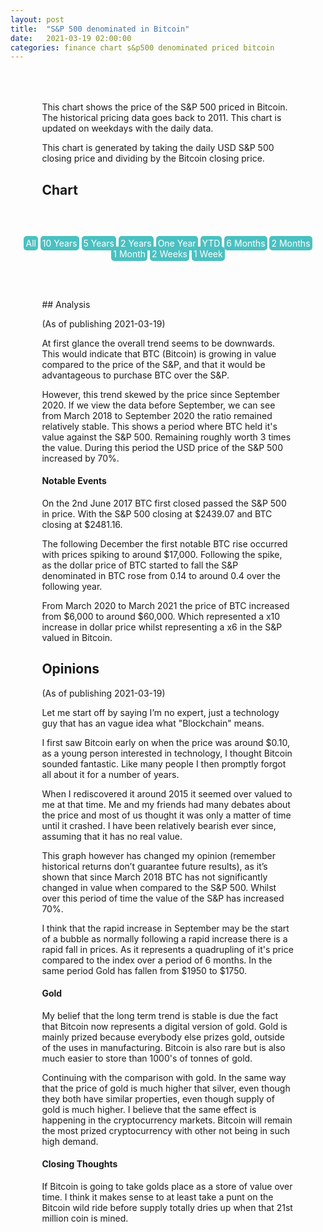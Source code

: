 ```yaml
---
layout: post
title:  "S&P 500 denominated in Bitcoin"
date:   2021-03-19 02:00:00
categories: finance chart s&p500 denominated priced bitcoin
---
```


<div class="text-content">
This chart shows the price of the S&P 500 priced in Bitcoin. The historical pricing data goes back to 2011. This chart is updated on weekdays with the daily data.

This chart is generated by taking the daily USD S&P 500 closing price and dividing by the Bitcoin closing price.

## Chart
</div>

<!-- This post is a bit a with the HTML/styles/Js in here. Just want to keep it contained -->

<style>
.post {
  margin: 2rem auto;
  width: 80%;
  max-width: 1500px;
}

.post-header {
  text-align: center;
}

.text-content {
  width: 80%;
  max-width: 710px;
  margin: 4rem auto;
}

.btn {
  background: #4BC0C0;
  padding: 3px;
  color: #fff;
  border-radius: 5px;
}

</style>


<script src="https://cdn.jsdelivr.net/npm/chart.js@2.9.4/dist/Chart.bundle.min.js"></script>
<script src="/assets/js/btcsnpdata.js"></script>

<div class="post-header">
<span class='btn' onclick="updateChart('ALL')">All</span>
<span class='btn' onclick="updateChart('10Y')">10&nbsp;Years</span>
<span class='btn' onclick="updateChart('5Y')">5&nbsp;Years</span>
<span class='btn' onclick="updateChart('2Y')">2&nbsp;Years</span>
<span class='btn' onclick="updateChart('1Y')">One&nbsp;Year</span>
<span class='btn' onclick="updateChart('YTD')">YTD</span>
<span class='btn' onclick="updateChart('6M')">6&nbsp;Months</span>
<span class='btn' onclick="updateChart('2M')">2&nbsp;Months</span>
<span class='btn' onclick="updateChart('1M')">1&nbsp;Month</span>
<span class='btn' onclick="updateChart('2W')">2&nbsp;Weeks</span>
<span class='btn' onclick="updateChart('1W')">1&nbsp;Week</span>
</div>

<canvas id="snp-bitcoin-chart" width="800" height="400"></canvas>
<script>

function updateChart(timePeriod) {
  let data = getData();
  let dates = getDates();

  switch(timePeriod) {
    case "YTD":
      var newYear = new Date(new Date().getFullYear(), 0, 1);
      var count = dates.findIndex((d) => {
        let current = new Date(d);
        return current <= newYear
      })

      data = data.slice(0, count);
      dates = dates.slice(0, count);
      break;
    case "5Y":
      data = data.slice(0, 1825);
      dates = dates.slice(0, 1825);
      break;
    case "10Y":
      data = data.slice(0, 3650);
      dates = dates.slice(0, 3650);
      break;
    case "2Y":
      data = data.slice(0, 730);
      dates = dates.slice(0, 730);
      break;
    case "1Y":
      data = data.slice(0, 365);
      dates = dates.slice(0, 365);
      break;
    case "6M":
      data = data.slice(0, 183);
      dates = dates.slice(0, 183);
      break;
    case "2M":
      data = data.slice(0, 60);
      dates = dates.slice(0, 60);
      break;
    case "1M":
      data = data.slice(0, 30);
      dates = dates.slice(0, 30);
      break;
    case "2W":
      data = data.slice(0, 14);
      dates = dates.slice(0, 14);
      break;
    case "1W":
      data = data.slice(0, 7);
      dates = dates.slice(0, 7);
      break;
    case "ALL":
    default:
      break;
  }

  snpBitcoinChart.data.datasets[0].data = data;
  snpBitcoinChart.data.labels = dates;
  snpBitcoinChart.update();
}


function getDates() {
  return dates;
}

function getData() {
  return price;
}

var ctx = document.getElementById('snp-bitcoin-chart').getContext('2d');

var snpBitcoinChart = new Chart(ctx, {
    type: 'line',
    data: {
        labels: getDates(),
        datasets: [{
            label: 'S&P 500 priced in Bitcoin',
            data: getData(),
            fill: false,
            borderColor: "rgb(75, 192, 192)",
            type: 'line',
            pointRadius: 0,
            lineTension: 0,
            borderWidth: 2,
        }]
    },
    options: {
      spanGaps: true,
      animation: {
        duration: 0
      },
      scales: {
        xAxes: [{
          type: 'time',
          distribution: 'series',
          offset: true,
          ticks: {
            major: {
              enabled: true,
              fontStyle: 'bold'
             },
             source: 'data',
             autoSkip: true,
             autoSkipPadding: 75,
             maxRotation: 0,
             sampleSize: 100
            }
          }
        ],
        yAxes: [{
          gridLines: {
            drawBorder: false
          },
          scaleLabel: {
            display: true,
            labelString: 'Closing price (BTC)'
          }
        }],
      },
      tooltips: {
          intersect: false,
          mode: 'nearest'
      }
    }
});
updateChart('2Y');
</script>

<div class="text-content">
## Analysis

(As of publishing 2021-03-19)

At first glance the overall trend seems to be downwards. This would indicate that BTC (Bitcoin) is growing in value compared to the price of the S&P, and that it would be advantageous to purchase BTC over the S&P.

However, this trend skewed by the price since September 2020. If we view the data before September, we can see from March 2018 to September 2020 the ratio remained relatively stable. This shows a period where BTC held it's value against the S&P 500. Remaining roughly worth 3 times the value. During this period the USD price of the S&P 500 increased by 70%.

#### Notable Events

On the 2nd June 2017 BTC first closed passed the S&P 500 in price. With the S&P 500 closing at $2439.07 and BTC closing at $2481.16.

The following December the first notable BTC rise occurred with prices spiking to around $17,000. Following the spike, as the dollar price of BTC started to fall the S&P denominated in BTC rose from 0.14 to around 0.4 over the following year.

From March 2020 to March 2021 the price of BTC increased from $6,000 to around $60,000. Which represented a x10 increase in dollar price whilst representing a x6 in the S&P valued in Bitcoin.

## Opinions

(As of publishing 2021-03-19)

Let me start off by saying I’m no expert, just a technology guy that has an vague idea what "Blockchain" means.

I first saw Bitcoin early on when the price was around $0.10, as a young person interested in technology, I thought Bitcoin sounded fantastic. Like many people I then promptly forgot all about it for a number of years.

When I rediscovered it around 2015 it seemed over valued to me at that time. Me and my friends had many debates about the price and most of us thought it was only a matter of time until it crashed. I have been relatively bearish ever since, assuming that it has no real value.

This graph however has changed my opinion (remember historical returns don’t guarantee future results), as it’s shown that since March 2018 BTC has not significantly changed in value when compared to the S&P 500. Whilst over this period of time the value of the S&P has increased 70%.

I think that the rapid increase in September may be the start of a bubble as normally following a rapid increase there is a rapid fall in prices. As it represents a quadrupling of it's price compared to the index over a period of 6 months. In the same period Gold has fallen from $1950 to $1750.

#### Gold

My belief that the long term trend is stable is due the fact that Bitcoin now represents a digital version of gold. Gold is mainly prized because everybody else prizes gold, outside of the uses in manufacturing. Bitcoin is also rare but is also much easier to store than 1000's of tonnes of gold.

Continuing with the comparison with gold. In the same way that the price of gold is much higher that silver, even though they both have similar properties, even though supply of gold is much higher. I believe that the same effect is happening in the cryptocurrency markets. Bitcoin will remain the most prized cryptocurrency with other not being in such high demand.

#### Closing Thoughts

If Bitcoin is going to take golds place as a store of value over time. I think it makes sense to at least take a punt on the Bitcoin wild ride before supply totally dries up when that 21st million coin is mined.


</div>

[btchistory]: https://coinmarketcap.com/currencies/bitcoin/
